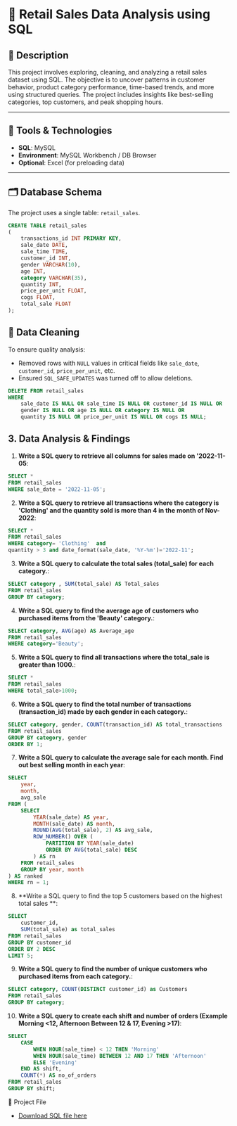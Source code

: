 # 🛒 Retail Sales Data Analysis using SQL

## 📌 Description
This project involves exploring, cleaning, and analyzing a retail sales dataset using SQL. The objective is to uncover patterns in customer behavior, product category performance, time-based trends, and more using structured queries. The project includes insights like best-selling categories, top customers, and peak shopping hours.

---
## 🧰 Tools & Technologies
- **SQL**: MySQL
- **Environment**: MySQL Workbench / DB Browser
- **Optional**: Excel (for preloading data)

---

## 🗂️ Database Schema
The project uses a single table: `retail_sales`.
```sql
CREATE TABLE retail_sales
(
    transactions_id INT PRIMARY KEY,
    sale_date DATE,	
    sale_time TIME,
    customer_id INT,	
    gender VARCHAR(10),
    age INT,
    category VARCHAR(35),
    quantity INT,
    price_per_unit FLOAT,	
    cogs FLOAT,
    total_sale FLOAT
);
```
## 🧹 Data Cleaning
To ensure quality analysis:
- Removed rows with `NULL` values in critical fields like `sale_date`, `customer_id`, `price_per_unit`, etc.
- Ensured `SQL_SAFE_UPDATES` was turned off to allow deletions.

```sql
DELETE FROM retail_sales
WHERE 
    sale_date IS NULL OR sale_time IS NULL OR customer_id IS NULL OR 
    gender IS NULL OR age IS NULL OR category IS NULL OR 
    quantity IS NULL OR price_per_unit IS NULL OR cogs IS NULL;
```
## 3. Data Analysis & Findings

1. **Write a SQL query to retrieve all columns for sales made on '2022-11-05**:
```sql
SELECT *
FROM retail_sales
WHERE sale_date = '2022-11-05';
```
2. **Write a SQL query to retrieve all transactions where the category is 'Clothing' and the quantity sold is more than 4 in the month of Nov-2022**:
```sql
SELECT * 
FROM retail_sales
WHERE category= 'Clothing'  and
quantity > 3 and date_format(sale_date, '%Y-%m')='2022-11'; 
```

3. **Write a SQL query to calculate the total sales (total_sale) for each category.**:
```sql
SELECT category , SUM(total_sale) AS Total_sales
FROM retail_sales
GROUP BY category;
```

4. **Write a SQL query to find the average age of customers who purchased items from the 'Beauty' category.**:
```sql
SELECT category, AVG(age) AS Average_age
FROM retail_sales
WHERE category='Beauty';
```

5. **Write a SQL query to find all transactions where the total_sale is greater than 1000.**:
```sql
SELECT * 
FROM retail_sales
WHERE total_sale>1000;
```

6. **Write a SQL query to find the total number of transactions (transaction_id) made by each gender in each category.**:
```sql
SELECT category, gender, COUNT(transaction_id) AS total_transactions
FROM retail_sales
GROUP BY category, gender
ORDER BY 1;
```

7. **Write a SQL query to calculate the average sale for each month. Find out best selling month in each year**:
```sql
SELECT 
    year,
    month,
    avg_sale
FROM (
    SELECT 
        YEAR(sale_date) AS year,
        MONTH(sale_date) AS month,
        ROUND(AVG(total_sale), 2) AS avg_sale,
        ROW_NUMBER() OVER (
            PARTITION BY YEAR(sale_date)
            ORDER BY AVG(total_sale) DESC
        ) AS rn
    FROM retail_sales
    GROUP BY year, month
) AS ranked
WHERE rn = 1;
```

8. **Write a SQL query to find the top 5 customers based on the highest total sales **:
```sql
SELECT 
    customer_id,
    SUM(total_sale) as total_sales
FROM retail_sales
GROUP BY customer_id
ORDER BY 2 DESC
LIMIT 5;
```

9. **Write a SQL query to find the number of unique customers who purchased items from each category.**:
```sql
SELECT category, COUNT(DISTINCT customer_id) as Customers
FROM retail_sales
GROUP BY category;
```

10. **Write a SQL query to create each shift and number of orders (Example Morning <12, Afternoon Between 12 & 17, Evening >17)**:
```sql
SELECT 
    CASE
        WHEN HOUR(sale_time) < 12 THEN 'Morning'
        WHEN HOUR(sale_time) BETWEEN 12 AND 17 THEN 'Afternoon'
        ELSE 'Evening'
    END AS shift,
    COUNT(*) AS no_of_orders
FROM retail_sales
GROUP BY shift;
```
🔗 Project File

- [Download SQL file here](Retail_sales.sql)
